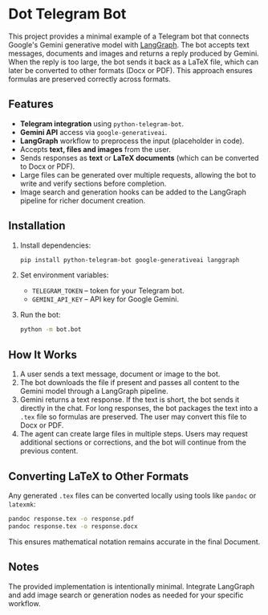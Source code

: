 # Dot Telegram Bot

This project provides a minimal example of a Telegram bot that connects
Google's Gemini generative model with [LangGraph](https://github.com/langchain-ai/langgraph).
The bot accepts text messages, documents and images and returns a reply
produced by Gemini. When the reply is too large, the bot sends it back as
a LaTeX file, which can later be converted to other formats (Docx or
PDF). This approach ensures formulas are preserved correctly across
formats.

## Features

- **Telegram integration** using `python-telegram-bot`.
- **Gemini API** access via `google-generativeai`.
- **LangGraph** workflow to preprocess the input (placeholder in code).
- Accepts **text, files and images** from the user.
- Sends responses as **text** or **LaTeX documents** (which can be
  converted to Docx or PDF).
- Large files can be generated over multiple requests, allowing the bot
  to write and verify sections before completion.
- Image search and generation hooks can be added to the LangGraph
  pipeline for richer document creation.

## Installation

1. Install dependencies:

   ```bash
   pip install python-telegram-bot google-generativeai langgraph
   ```

2. Set environment variables:

   - `TELEGRAM_TOKEN` – token for your Telegram bot.
   - `GEMINI_API_KEY` – API key for Google Gemini.

3. Run the bot:

   ```bash
   python -m bot.bot
   ```

## How It Works

1. A user sends a text message, document or image to the bot.
2. The bot downloads the file if present and passes all content to the
   Gemini model through a LangGraph pipeline.
3. Gemini returns a text response. If the text is short, the bot sends it
   directly in the chat. For long responses, the bot packages the text
   into a `.tex` file so formulas are preserved. The user may convert
   this file to Docx or PDF.
4. The agent can create large files in multiple steps. Users may request
   additional sections or corrections, and the bot will continue from the
   previous content.

## Converting LaTeX to Other Formats

Any generated `.tex` files can be converted locally using tools like
`pandoc` or `latexmk`:

```bash
pandoc response.tex -o response.pdf
pandoc response.tex -o response.docx
```

This ensures mathematical notation remains accurate in the final
Document.

## Notes

The provided implementation is intentionally minimal. Integrate LangGraph
and add image search or generation nodes as needed for your specific
workflow.
